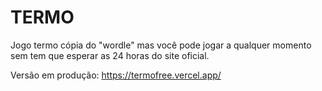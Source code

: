 # TERMO
Jogo termo cópia do "wordle" mas você pode jogar a qualquer momento sem tem que esperar as 24 horas do site oficial.

Versão em produção:
https://termofree.vercel.app/
